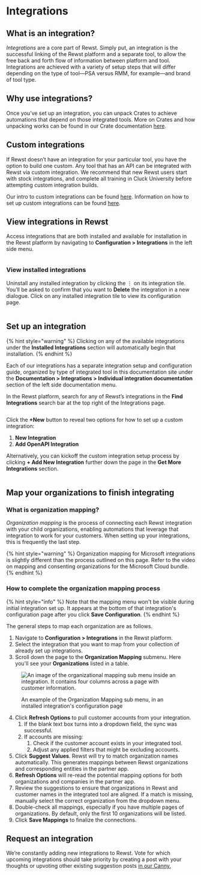 # Integrations

## What is an integration?

_Integrations_ are a core part of Rewst. Simply put, an integration is the successful linking of the Rewst platform and a separate tool, to allow the free back and forth flow of information between platform and tool. Integrations are achieved with a variety of setup steps that will differ depending on the type of tool—PSA versus RMM, for example—and brand of tool type.

## Why use integrations?

Once you’ve set up an integration, you can unpack Crates to achieve automations that depend on those integrated tools. More on Crates and how unpacking works can be found in our Crate documentation [here](https://docs.rewst.help/prebuilt-automations/crates).

## Custom integrations

If Rewst doesn’t have an integration for your particular tool, you have the option to build one custom. Any tool that has an API can be integrated with Rewst via custom integration. We recommend that new Rewst users start with stock integrations, and complete all training in Cluck University before attempting custom integration builds.

Our intro to custom integrations can be found [here](https://docs.rewst.help/documentation/integrations/custom-integrations). Information on how to set up custom integrations can be found [here](https://docs.rewst.help/documentation/integrations/custom-integrations/custom-integrations-v2).

## View integrations in Rewst

Access integrations that are both installed and available for installation in the Rewst platform by navigating to **Configuration > Integrations** in the left side menu.

<figure><img src="../../.gitbook/assets/Screenshot 2025-02-05 at 4.12.30 PM.png" alt=""><figcaption></figcaption></figure>

### View installed integrations

Uninstall any installed integration by clicking the ⋮ on its integration tile. You’ll be asked to confirm that you want to **Delete** the integration in a new dialogue. Click on any installed integration tile to view its configuration page.

<figure><img src="../../.gitbook/assets/Screenshot 2025-02-05 at 4.13.05 PM.png" alt=""><figcaption></figcaption></figure>

## Set up an integration

{% hint style="warning" %}
Clicking on any of the available integrations under the **Installed Integrations** section will automatically begin that installation.
{% endhint %}

Each of our integrations has a separate integration setup and configuration guide, organized by type of integrated tool in this documentation site under the **Documentation > Integrations > Individual integration documentation** section of the left side documentation menu.

In the Rewst platform, search for any of Rewst’s integrations in the **Find Integrations** search bar at the top right of the Integrations page.

<figure><img src="../../.gitbook/assets/Screenshot 2025-02-05 at 4.20.10 PM.png" alt=""><figcaption></figcaption></figure>

Click the **+New** button to reveal two options for how to set up a custom integration:

1. **New Integration**
2. **Add OpenAPI Integration**

Alternatively, you can kickoff the custom integration setup process by clicking **+ Add New Integration** further down the page in the **Get More Integrations** section.

<figure><img src="../../.gitbook/assets/Screenshot 2025-02-05 at 4.20.53 PM.png" alt=""><figcaption></figcaption></figure>

## Map your organizations to finish integrating

### What is organization mapping?

_Organization mapping_ is the process of connecting each Rewst integration with your child organizations, enabling automations that leverage that integration to work for your customers. When setting up your integrations, this is frequently the last step.

{% hint style="warning" %}
Organization mapping for Microsoft integrations is slightly different than the process outlined on this page. Refer to the video on mapping and consenting organizations for the Microsoft Cloud bundle.
{% endhint %}

### How to complete the organization mapping process

{% hint style="info" %}
Note that the mapping menu won't be visible during initial integration set up. It appears at the bottom of that integration's configuration page after you click **Save Configuration**.
{% endhint %}

The general steps to map each organization are as follows.

1. Navigate to **Configuration > Integrations** in the Rewst platform.
2. Select the integration that you want to map from your collection of already set up integrations.&#x20;
3. Scroll down the page to the **Organization Mapping** submenu. Here you'll see your **Organizations** listed in a table.

<figure><img src="../../.gitbook/assets/Screenshot 2025-02-21 at 10.48.43 AM.png" alt="An image of the organizational mapping sub menu inside an integration. It contains four columns across a page with customer information."><figcaption><p>An example of the Organization Mapping sub menu, in an installed integration's configuration page</p></figcaption></figure>

4. Click **Refresh Options** to pull customer accounts from your integration.&#x20;
   1. If the blank text box turns into a dropdown field, the sync was successful.
   2. If accounts are missing:&#x20;
      1. Check if the customer account exists in your integrated tool.
      2. Adjust any applied filters that might be excluding accounts.
5. Click **Suggest Values**. Rewst will try to match organization names automatically. This generates mappings between Rewst organizations and corresponding entities in the partner app.
6. **Refresh Options** will re-read the potential mapping options for both organizations and companies in the partner app.
7. Review the suggestions to ensure that organizations in Rewst and customer names in the integrated tool are aligned. If a match is missing, manually select the correct organization from the dropdown menu.
8. Double-check all mappings, especially if you have multiple pages of organizations. By default, only the first 10 organizations will be listed.
9. Click **Save Mappings** to finalize the connections.

## Request an integration

We’re constantly adding new integrations to Rewst. Vote for which upcoming integrations should take priority by creating a post with your thoughts or upvoting other existing suggestion posts [in our Canny.](https://rewst.canny.io/integrations)
